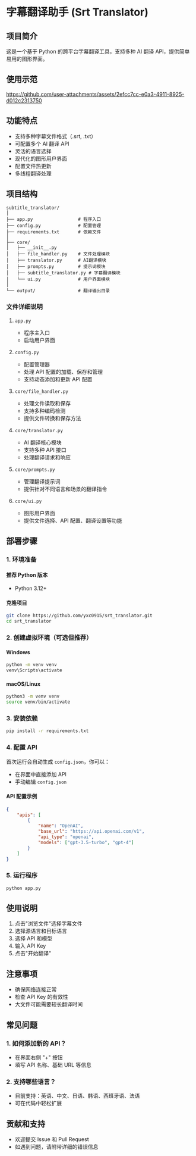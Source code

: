 # 字幕翻译助手 (Srt Translator)

## 项目简介

这是一个基于 Python 的跨平台字幕翻译工具，支持多种 AI 翻译 API，提供简单易用的图形界面。

## 使用示范


https://github.com/user-attachments/assets/2efcc7cc-e0a3-4911-8925-d012c2313750



## 功能特点

- 支持多种字幕文件格式（.srt, .txt）
- 可配置多个 AI 翻译 API
- 灵活的语言选择
- 现代化的图形用户界面
- 配置文件热更新
- 多线程翻译处理

## 项目结构

```
subtitle_translator/
│
├── app.py                 # 程序入口
├── config.py              # 配置管理
├── requirements.txt       # 依赖文件
│
├── core/
│   ├── __init__.py
│   ├── file_handler.py    # 文件处理模块
│   ├── translator.py      # AI翻译模块
│   ├── prompts.py         # 提示词模块
│   ├── subtitle_translator.py # 字幕翻译模块
│   └── ui.py              # 用户界面模块
│
└── output/                # 翻译输出目录
```

### 文件详细说明

1. `app.py`
   - 程序主入口
   - 启动用户界面

2. `config.py`
   - 配置管理器
   - 处理 API 配置的加载、保存和管理
   - 支持动态添加和更新 API 配置

3. `core/file_handler.py`
   - 处理文件读取和保存
   - 支持多种编码检测
   - 提供文件转换和保存方法

4. `core/translator.py`
   - AI 翻译核心模块
   - 支持多种 API 接口
   - 处理翻译请求和响应

5. `core/prompts.py`
   - 管理翻译提示词
   - 提供针对不同语言和场景的翻译指令

6. `core/ui.py`
   - 图形用户界面
   - 提供文件选择、API 配置、翻译设置等功能

## 部署步骤

### 1. 环境准备

#### 推荐 Python 版本
- Python 3.12+

#### 克隆项目
```bash
git clone https://github.com/yxc0915/srt_translator.git
cd srt_translator
```

### 2. 创建虚拟环境（可选但推荐）

#### Windows
```bash
python -m venv venv
venv\Scripts\activate
```

#### macOS/Linux
```bash
python3 -m venv venv
source venv/bin/activate
```

### 3. 安装依赖

```bash
pip install -r requirements.txt
```

### 4. 配置 API

首次运行会自动生成 `config.json`，你可以：
- 在界面中直接添加 API
- 手动编辑 `config.json`

#### API 配置示例
```json
{
    "apis": [
        {
            "name": "OpenAI",
            "base_url": "https://api.openai.com/v1",
            "api_type": "openai",
            "models": ["gpt-3.5-turbo", "gpt-4"]
        }
    ]
}
```

### 5. 运行程序

```bash
python app.py
```

## 使用说明

1. 点击"浏览文件"选择字幕文件
2. 选择源语言和目标语言
3. 选择 API 和模型
4. 输入 API Key
5. 点击"开始翻译"

## 注意事项

- 确保网络连接正常
- 检查 API Key 的有效性
- 大文件可能需要较长翻译时间

## 常见问题

### 1. 如何添加新的 API？
- 在界面右侧 "+" 按钮
- 填写 API 名称、基础 URL 等信息

### 2. 支持哪些语言？
- 目前支持：英语、中文、日语、韩语、西班牙语、法语
- 可在代码中轻松扩展

## 贡献和支持

- 欢迎提交 Issue 和 Pull Request
- 如遇到问题，请附带详细的错误信息

